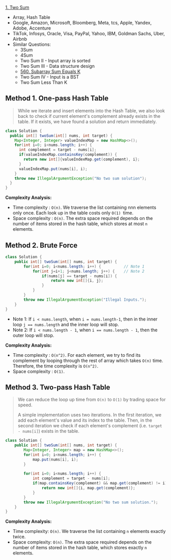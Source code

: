 [1. Two Sum](https://leetcode.com/problems/two-sum/)

* Array, Hash Table
* Google, Amazon, Microsoft, Bloomberg, Meta, tcs, Apple, Yandex, Adobe, Accenture
* TikTok, Infosys, Oracle, Visa, PayPal, Yahoo, IBM, Goldman Sachs, Uber, Airbnb
* Similar Questions:
    * 3Sum
    * 4Sum
    * Two Sum II - Input array is sorted
    * Two Sum III - Data structure design
    * [560. Subarray Sum Equals K](https://leetcode.com/problems/subarray-sum-equals-k/)
    * Two Sum IV - Input is a BST
    * Two Sum Less Than K

  
## Method 1. One-pass Hash Table

> While we iterate and insert elements into the Hash Table, we also look back to check if current element's complement already exists in the table.
> If it exists, we have found a solution and return immediately.

```java 
class Solution {
  public int[] twoSum(int[] nums, int target) {
    Map<Integer, Integer> valueIndexMap = new HashMap<>();
    for(int i=0; i<nums.length; i++) {
      int complement = target - nums[i];
      if(valueIndexMap.containsKey(complement)) {
        return new int[]{valueIndexMap.get(complement), i};
      }
      valueIndexMap.put(nums[i], i);
    }
    throw new IllegalArgumentException("No two sum solution");
  }
}
```
**Complexity Analysis:**
* Time complexity : `O(n)`. We traverse the list containing nnn elements only once. Each look up in the table costs only `O(1) `time.
* Space complexity : `O(n)`. The extra space required depends on the number of items stored in the hash table, which stores at most `n` elements.


## Method 2. Brute Force

```java
class Solution {
    public int[] twoSum(int[] nums, int target) {
        for(int i=0; i<nums.length; i++) {          // Note 1
            for(int j=i+1; j<nums.length; j++) {    // Note 2
                if(nums[j] == target - nums[i]) {
                    return new int[]{i, j};
                }
            }
        }
        throw new IllegalArgumentException("Illegal Inputs.");
    }
}
```

* Note 1: If `i < nums.length`, when `i = nums.length-1`, then in the inner loop `j == nums.length` and the inner loop will stop.
* Note 2: If `i < nums.length - 1`, when `i == nums.length - 1`, then the outer loop will stop.

**Complexity Analysis:**
* Time complexity : `O(n^2)`. For each element, we try to find its complement by looping through the rest of array which takes `O(n)` time. Therefore, the time complexity is `O(n^2)`.
* Space complexity : `O(1)`.



## Method 3. Two-pass Hash Table

> We can reduce the loop up time from `O(n)` to `O(1)` by trading space for speed.
>
> A simple implementation uses two iterations. 
> In the first iteration, we add each element's value and its index to the table.
> Then, in the second iteration we check if each element's complement (i.e. `target - nums[i]`) exists in the table.

```java
class Solution {
    public int[] twoSum(int[] nums, int target) {
        Map<Integer, Integer> map = new HashMap<>();
        for(int i=0; i<nums.length; i++) {
            map.put(nums[i], i);
        }
        
        for(int i=0; i<nums.length; i++) {
            int complement = target - nums[i];
            if(map.containsKey(complement) && map.get(complement) != i) {
                return new int[]{i, map.get(complement)};
            }
        }
        throw new IllegalArgumentException("No two sum solution.");
    }
}
```
**Complexity Analysis:**
* Time complexity: `O(n)`. We traverse the list containing `n` elements exactly twice.
* Space complexity: `O(n)`. The extra space required depends on the number of items stored in the hash table, which stores exactly `n` elements.